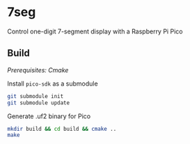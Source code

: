 # 7seg
Control one-digit 7-segment display with a Raspberry Pi Pico

## Build
_Prerequisites: Cmake_

Install `pico-sdk` as a submodule
```sh
git submodule init
git submodule update
```

Generate .uf2 binary for Pico
```sh
mkdir build && cd build && cmake ..
make
```
